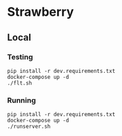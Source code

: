 # Strawberry

## Local

### Testing
```
pip install -r dev.requirements.txt
docker-compose up -d
./flt.sh
```

### Running
```
pip install -r dev.requirements.txt
docker-compose up -d
./runserver.sh
```
